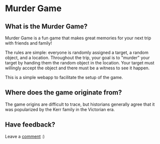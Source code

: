 # Murder Game

## What is the Murder Game?

Murder Game is a fun game that makes great memories for your next trip with friends and family!

The rules are simple: everyone is randomly assigned a target, a random object, and a location. Throughout the trip, your goal is to "murder" your target by handing them the random object in the location. Your target must willingly accept the object and there must be a witness to see it happen.

This is a simple webapp to facilitate the setup of the game.

## Where does the game originate from?

The game origins are difficult to trace, but historians generally agree that it was popularized by the Kerr family in the Victorian era.


## Have feedback?

Leave a [comment](https://github.com/ryskwok/murder-game/issues/new) :)